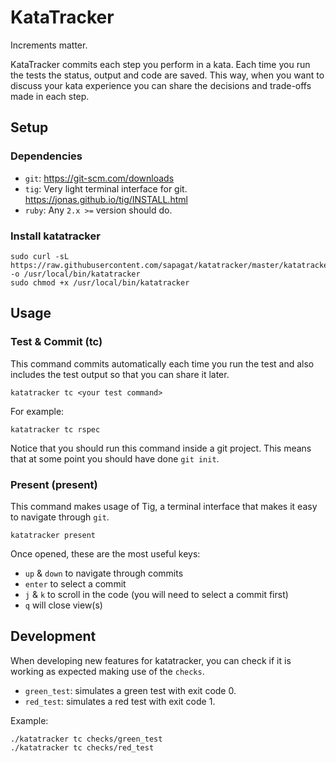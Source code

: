 # KataTracker

Increments matter.

KataTracker commits each step you perform in a kata. Each time you run the tests the status, output and code are saved. This way, when you want to discuss your kata experience you can share the decisions and trade-offs made in each step.

## Setup

### Dependencies

- `git`: https://git-scm.com/downloads
- `tig`: Very light terminal interface for git. https://jonas.github.io/tig/INSTALL.html
- `ruby`: Any `2.x >=` version should do.


### Install katatracker

```
sudo curl -sL https://raw.githubusercontent.com/sapagat/katatracker/master/katatracker -o /usr/local/bin/katatracker
sudo chmod +x /usr/local/bin/katatracker
```

## Usage

### Test & Commit (tc)

This command commits automatically each time you run the test and also includes the test output so that you can share it later.

```
katatracker tc <your test command>
```

For example:

```
katatracker tc rspec
```

Notice that you should run this command inside a git project. This means that at some point you should have done `git init`.

### Present (present)

This command makes usage of Tig, a terminal interface that makes it easy to navigate through `git`.

```
katatracker present
```

Once opened, these are the most useful keys:

- `up` & `down` to navigate through commits
- `enter` to select a commit
- `j` & `k` to scroll in the code (you will need to select a commit first)
- `q` will close view(s)


## Development

When developing new features for katatracker, you can check if it is working as expected making use of the `checks`.

- `green_test`: simulates a green test with exit code 0.
- `red_test`: simulates a red test with exit code 1.

Example:

```
./katatracker tc checks/green_test
./katatracker tc checks/red_test
```
